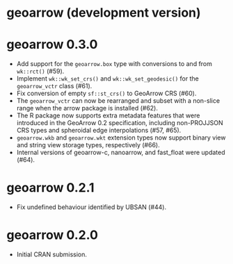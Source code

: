 # geoarrow (development version)

# geoarrow 0.3.0

* Add support for the `geoarrow.box` type with conversions to
  and from `wk::rct()` (#59).
* Implement `wk::wk_set_crs()` and `wk::wk_set_geodesic()` for the
  `geoarrow_vctr` class (#61).
* Fix conversion of empty `sf::st_crs()` to GeoArrow CRS (#60).
* The `geoarrow_vctr` can now be rearranged and subset with a non-slice
  range when the arrow package is installed (#62).
* The R package now supports extra metadata features that were introduced
  in the GeoArrow 0.2 specification, including non-PROJJSON CRS types
  and spheroidal edge interpolations (#57, #65).
* `geoarrow.wkb` and `geoarrow.wkt` extension types now support
  binary view and string view storage types, respectively (#66).
* Internal versions of geoarrow-c, nanoarrow, and fast_float were updated
  (#64).

# geoarrow 0.2.1

* Fix undefined behaviour identified by UBSAN (#44).

# geoarrow 0.2.0

* Initial CRAN submission.
